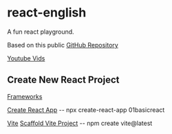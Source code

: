 # react-english

A fun react playground.

Based on this public [GitHub Repository](https://github.com/hiteshchoudhary/react-english)

[Youtube Vids](https://www.youtube.com/watch?v=lf8giXzuxVE)

## Create New React Project

[Frameworks](https://react.dev/learn/start-a-new-react-project)

[Create React App](https://create-react-app.dev/)
-- npx create-react-app 01basicreact

[Vite](https://vitejs.dev/)
[Scaffold Vite Project](https://vitejs.dev/guide/)
-- npm create vite@latest

